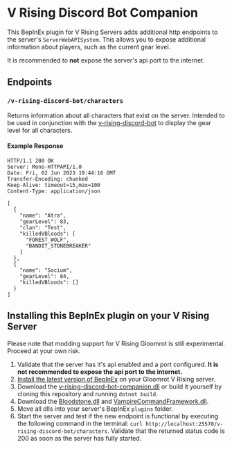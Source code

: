 ﻿# V Rising Discord Bot Companion

This BepInEx plugin for V Rising Servers adds additional http endpoints to the server's `ServerWebAPISystem`. This
allows you to expose additional information about players, such as the current gear level.

It is recommended to **not** expose the server's api port to the internet.

## Endpoints

### `/v-rising-discord-bot/characters`

Returns information about all characters that exist on the server. Intended to be used in conjunction with
the [v-rising-discord-bot](https://github.com/DarkAtra/v-rising-discord-bot) to display the gear level for all characters.

#### Example Response

```http
HTTP/1.1 200 OK
Server: Mono-HTTPAPI/1.0
Date: Fri, 02 Jun 2023 19:44:16 GMT
Transfer-Encoding: chunked
Keep-Alive: timeout=15,max=100
Content-Type: application/json

[
  {
    "name": "Atra",
    "gearLevel": 83,
    "clan": "Test",
    "killedVBloods": [
      "FOREST_WOLF",
      "BANDIT_STONEBREAKER"
    ]
  },
  {
    "name": "Socium",
    "gearLevel": 84,
    "killedVBloods": []
  }
]
```

## Installing this BepInEx plugin on your V Rising Server

Please note that modding support for V Rising Gloomrot is still experimental. Proceed at your own risk.

1. Validate that the server has it's api enabled and a port configured. **It is not recommended to expose the api port to the internet.**
2. [Install the latest version of BepInEx](https://github.com/decaprime/VRising-Modding/releases/tag/1.668.4) on your Gloomrot V Rising server.
3. Download the [v-rising-discord-bot-companion.dll](https://github.com/DarkAtra/v-rising-discord-bot-companion/releases/tag/v0.1.6) or build it yourself by
   cloning this repository and running `dotnet build`.
4. Download the [Bloodstone.dll](https://github.com/decaprime/Bloodstone/releases/tag/v0.1.4)
   and [VampireCommandFramework.dll](https://github.com/decaprime/VampireCommandFramework/releases/tag/v0.8.0).
5. Move all dlls into your server's BepInEx `plugins` folder.
6. Start the server and test if the new endpoint is functional by executing the following command in the
   terminal: `curl http://localhost:25570/v-rising-discord-bot/characters`. Validate that the returned status code is 200 as soon as the server has fully
   started.
